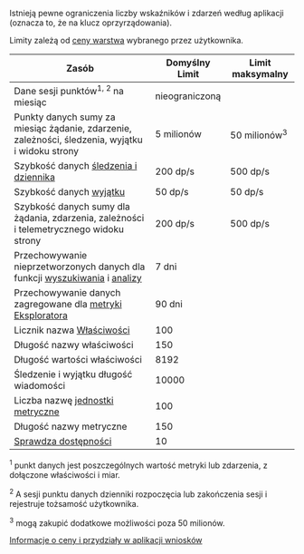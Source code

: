 Istnieją pewne ograniczenia liczby wskaźników i zdarzeń według aplikacji (oznacza to, że na klucz oprzyrządowania). 

Limity zależą od [ceny warstwa](https://azure.microsoft.com/pricing/details/application-insights/) wybranego przez użytkownika.

**Zasób** | **Domyślny Limit** | **Limit maksymalny**
-------- | ------------- | -------------
Dane sesji punktów<sup>1, 2</sup> na miesiąc | nieograniczoną | 
Punkty danych sumy za miesiąc żądanie, zdarzenie, zależności, śledzenia, wyjątku i widoku strony | 5 milionów | 50 milionów<sup>3</sup>
Szybkość danych [śledzenia i dziennika](../articles/application-insights/app-insights-search-diagnostic-logs.md) | 200 dp/s | 500 dp/s
Szybkość danych [wyjątku](../articles/application-insights/app-insights-asp-net-exceptions.md) | 50 dp/s | 50 dp/s
Szybkość danych sumy dla żądania, zdarzenia, zależności i telemetrycznego widoku strony | 200 dp/s | 500 dp/s
Przechowywanie nieprzetworzonych danych dla funkcji [wyszukiwania](../articles/application-insights/app-insights-diagnostic-search.md) i [analizy](../articles/application-insights/app-insights-analytics.md) | 7 dni
Przechowywanie danych zagregowane dla [metryki Eksploratora](../articles/application-insights/app-insights-metrics-explorer.md) | 90 dni
Licznik nazwa [Właściwości](../articles/application-insights/app-insights-api-custom-events-metrics.md#properties) | 100 |
Długość nazwy właściwości | 150 | 
Długość wartości właściwości | 8192 | 
Śledzenie i wyjątku długość wiadomości | 10000 |
Liczba nazwę [jednostki metryczne](../articles/application-insights/app-insights-api-custom-events-metrics.md#properties) | 100 |
Długość nazwy metryczne |  150 | 
[Sprawdza dostępności](../articles/application-insights/app-insights-monitor-web-app-availability.md) | 10 | 

<sup>1</sup> punkt danych jest poszczególnych wartość metryki lub zdarzenia, z dołączone właściwości i miar.

<sup>2</sup> A sesji punktu danych dzienniki rozpoczęcia lub zakończenia sesji i rejestruje tożsamość użytkownika.

<sup>3</sup> mogą zakupić dodatkowe możliwości poza 50 milionów.
 
[Informacje o ceny i przydziały w aplikacji wniosków](../articles/application-insights/app-insights-pricing.md)
